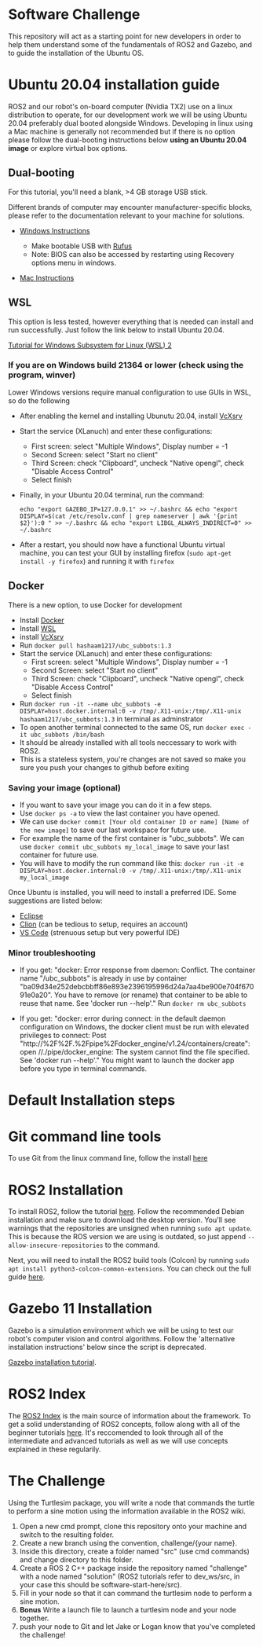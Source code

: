  # Software Challenge

This repository will act as a starting point for new developers in order to help them understand some of the fundamentals of ROS2 and Gazebo, and to guide the installation of the Ubuntu OS.

# Ubuntu 20.04 installation guide

ROS2 and our robot's on-board computer (Nvidia TX2) use on a linux distribution to operate, for our development work we will be using Ubuntu 20.04 preferably dual booted alongside Windows. Developing in linux using a Mac machine is generally not recommended but if there is no option please follow the dual-booting instructions below **using an Ubuntu 20.04 image** or explore virtual box options. 

## Dual-booting

For this tutorial, you'll need a blank, >4 GB storage USB stick. 

Different brands of computer may encounter manufacturer-specific blocks, please refer to the documentation relevant to your machine for solutions. 
* [Windows Instructions](https://www.tecmint.com/install-ubuntu-alongside-with-windows-dual-boot/)
  * Make bootable USB with [Rufus](https://rufus.ie/)
  * Note: BIOS can also be accessed by restarting using Recovery options menu in windows.
 
* [Mac Instructions](https://www.maketecheasier.com/install-dual-boot-ubuntu-mac/)

## WSL
This option is less tested, however everything that is needed can install and run successfully. Just follow the link below to install Ubuntu 20.04.

[Tutorial for Windows Subsystem for Linux (WSL) 2](https://docs.microsoft.com/en-us/windows/wsl/install-win10)

### If you are on Windows build 21364 or lower (check using the program, winver)
Lower Windows versions require manual configuration to use GUIs in WSL, so do the following
  * After enabling the kernel and installing Ubunutu 20.04, install [VcXsrv](https://sourceforge.net/projects/vcxsrv/)
  * Start the service (XLanuch) and enter these configurations:
     * First screen: select "Multiple Windows", Display number = -1
     * Second Screen: select "Start no client"
     * Third Screen: check "Clipboard", uncheck "Native opengl", check "Disable Access Control" 
     * Select finish
  * Finally, in your Ubuntu 20.04 terminal, run the command:

    `echo "export GAZEBO_IP=127.0.0.1" >> ~/.bashrc && echo "export DISPLAY=$(cat /etc/resolv.conf | grep nameserver | awk '{print $2}'):0 " >> ~/.bashrc && echo "export LIBGL_ALWAYS_INDIRECT=0" >> ~/.bashrc`

  * After a restart, you should now have a functional Ubuntu virtual machine, you can test your GUI by installing firefox (`sudo apt-get install -y firefox`) and running it with `firefox`
  
## Docker
There is a new option, to use Docker for development
* Install [Docker](https://www.docker.com/get-started/)
* Install [WSL](https://learn.microsoft.com/en-us/windows/wsl/install)
* install [VcXsrv](https://sourceforge.net/projects/vcxsrv/)
* Run `docker pull hashaam1217/ubc_subbots:1.3`
* Start the service (XLanuch) and enter these configurations:
     * First screen: select "Multiple Windows", Display number = -1
     * Second Screen: select "Start no client"
     * Third Screen: check "Clipboard", uncheck "Native opengl", check "Disable Access Control" 
     * Select finish
* Run `docker run -it --name ubc_subbots -e DISPLAY=host.docker.internal:0 -v /tmp/.X11-unix:/tmp/.X11-unix hashaam1217/ubc_subbots:1.3` in terminal as adminstrator
* To open another terminal connected to the same OS, run `docker exec -it ubc_subbots /bin/bash`
* It should be already installed with all tools neccessary to work with ROS2.
* This is a stateless system, you're changes are not saved so make you sure you push your changes to github before exiting

### Saving your image (optional)
* If you want to save your image you can do it in a few steps.
* Use `docker ps -a` to view the last container you have opened.
* We can use `docker commit [Your old container ID or name] [Name of the new image]` to save our last workspace for future use.
* For example the name of the first container is "ubc_subbots". We can use `docker commit ubc_subbots my_local_image` to save your last container for future use.
* You will have to modify the run command like this: `docker run -it -e DISPLAY=host.docker.internal:0 -v /tmp/.X11-unix:/tmp/.X11-unix my_local_image`

Once Ubuntu is installed, you will need to install a preferred IDE. Some suggestions are listed below: 

* [Eclipse](https://www.eclipse.org/ide/)
* [Clion](https://www.jetbrains.com/clion/) (can be tedious to setup, requires an account) 
* [VS Code](https://code.visualstudio.com/) (strenuous setup but very powerful IDE) 

### Minor troubleshooting
* If you get: "docker: Error response from daemon: Conflict. The container name "/ubc_subbots" is already in use by container "ba09d34e252debcbbff86e893e2396195996d24a7aa4be900e704f67091e0a20". You have to remove (or rename) that container to be able to reuse that name.
See 'docker run --help'."
Run `docker rm ubc_subbots`

* If you get: "docker: error during connect: in the default daemon configuration on Windows, the docker client must be run with elevated privileges to connect: Post "http://%2F%2F.%2Fpipe%2Fdocker_engine/v1.24/containers/create": open //./pipe/docker_engine: The system cannot find the file specified.
See 'docker run --help'."
You might want to launch the docker app before you type in terminal commands.
# Default Installation steps
# Git command line tools 

To use Git from the linux command line, follow the install [here](https://linuxize.com/post/how-to-install-git-on-ubuntu-20-04/)

# ROS2 Installation

To install ROS2, follow the tutorial [here](https://docs.ros.org/en/foxy/Installation.html). Follow the recommended Debian installation and make sure to download the desktop version. You'll see warnings that the repositories are unsigned when running `sudo apt update`. This is because the ROS version we are using is outdated, so just append `--allow-insecure-repositories` to the command.

Next, you will need to install the ROS2 build tools (Colcon) by running `sudo apt install python3-colcon-common-extensions`. You can check out the full guide [here](https://docs.ros.org/en/foxy/Tutorials/Beginner-Client-Libraries/Colcon-Tutorial.html?highlight=colcon#install-colcon).

# Gazebo 11 Installation 

Gazebo is a simulation environment which we will be using to test our robot's computer vision and control algorithms. Follow the 'alternative installation instructions' below since the script is deprecated.

[Gazebo installation tutorial](https://classic.gazebosim.org/tutorials?tut=install_ubuntu&cat=install).

# ROS2 Index

The [ROS2 Index](https://docs.ros.org/en/foxy/index.html) is the main source of information about the framework. To get a solid understanding of ROS2 concepts, follow along with all of the beginner tutorials [here](https://docs.ros.org/en/foxy/Tutorials.html). It's reccomended to look through all of the intermediate and advanced tutorials as well as we will use concepts explained in these regularily.

# The Challenge 

Using the Turtlesim package, you will write a node that commands the turtle to perform a sine motion using the information available in the ROS2 wiki. 
1. Open a new cmd prompt, clone this repository onto your machine and switch to the resulting folder.
2. Create a new branch using the convention, challenge/{your name}.
3. Inside this directory, create a folder named "src" (use cmd commands) and change directory to this folder.
4. Create a ROS 2 C++ package inside the repository named "challenge" with a node named "solution" (ROS2 tutorials refer to dev_ws/src, in your case this should be software-start-here/src).
5. Fill in your node so that it can command the turtlesim node to perform a sine motion. 
6. **Bonus** Write a launch file to launch a turtlesim node and your node together. 
7. push your node to Git and let Jake or Logan know that you've completed the challenge!
